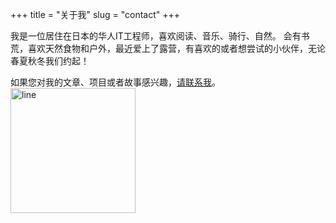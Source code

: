 +++
title = "关于我"
slug = "contact"
+++

我是一位居住在日本的华人IT工程师，喜欢阅读、音乐、骑行、自然。
会有书荒，喜欢天然食物和户外，最近爱上了露营，有喜欢的或者想尝试的小伙伴，无论春夏秋冬我们约起！

如果您对我的文章、项目或者故事感兴趣，[请联系我](<mailto:duandahai66@gmail.com>)。
<img src="/line.jpg" alt="line" width="200">
